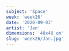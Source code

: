 ```yaml
---
subject: 'Space'
week: 'week26'
date: '2020-09-03'
artist: 'Jan'
dimensions: '40x40 cm'
slug: 'week26/Jan.jpg'
---
```

